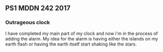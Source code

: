 ## PS1 MDDN 242 2017

### Outrageous clock

I have completed my main part of my clock and now i'm in the process of adding the alarm.
My idea for the alarm is having either the islands on my earth flash or having the earth itself start shaking like the stars.
